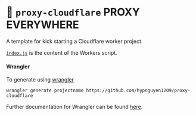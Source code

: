 # 👷 `proxy-cloudflare` PROXY EVERYWHERE

A template for kick starting a Cloudflare worker project.

[`index.js`](https://github.com/cloudflare/worker-template/blob/master/index.js) is the content of the Workers script.

#### Wrangler

To generate using [wrangler](https://github.com/cloudflare/wrangler)

```
wrangler generate projectname https://github.com/hypnguyen1209/proxy-cloudflare
```

Further documentation for Wrangler can be found [here](https://developers.cloudflare.com/workers/tooling/wrangler).
